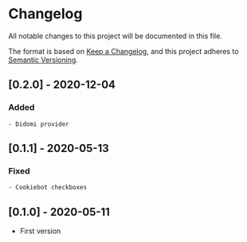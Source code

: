 # Changelog

All notable changes to this project will be documented in this file.

The format is based on [Keep a Changelog](https://keepachangelog.com/en/1.0.0/),
and this project adheres to [Semantic Versioning](https://semver.org/spec/v2.0.0.html).

## [0.2.0] - 2020-12-04

### Added

    - Didomi provider

## [0.1.1] - 2020-05-13

### Fixed

    - Cookiebot checkboxes

## [0.1.0] - 2020-05-11

-   First version
